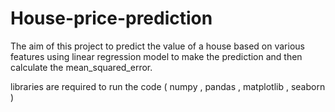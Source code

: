 # House-price-prediction
The aim of this project to predict the value of a house based on various features using linear regression model to make the prediction and then calculate the mean_squared_error.

libraries are required to run the code ( numpy , pandas , matplotlib , seaborn )
